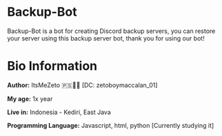 # Backup-Bot

Backup-Bot is a bot for creating Discord backup servers, you can restore your server using this backup server bot, thank you for using our bot!

# Bio Information

**Author:** ItsMeZeto 🇵🇸✊🏻 [DC: zetoboymaccalan_01]

**My age:** 1x year

**Live in:** Indonesia - Kediri, East Java

**Programming Language:** Javascript, html, python [Currently studying it]